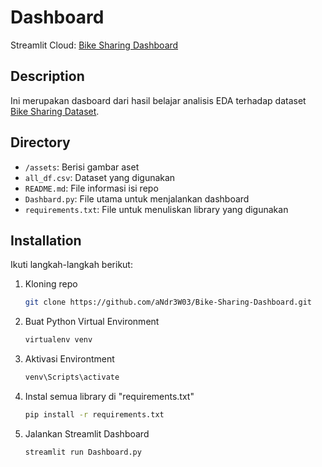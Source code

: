 # Dashboard

Streamlit Cloud: <a href='https://bike-sharing.streamlit.app' target='_blank' title='Bike Sharing Dashboard | Streamlit'>Bike Sharing Dashboard</a>

## Description

Ini merupakan dasboard dari hasil belajar analisis EDA terhadap dataset <a href='https://drive.google.com/file/d/1RaBmV6Q6FYWU4HWZs80Suqd7KQC34diQ' target='_blank' title='Bike-sharing-dataset.zip'>Bike Sharing Dataset</a>. 

## Directory

- `/assets`: Berisi gambar aset
- `all_df.csv`: Dataset yang digunakan
- `README.md`: File informasi isi repo
- `Dashbard.py`: File utama untuk menjalankan dashboard
- `requirements.txt`: File untuk menuliskan library yang digunakan

## Installation

Ikuti langkah-langkah berikut:

1. Kloning repo
   ```bash
   git clone https://github.com/aNdr3W03/Bike-Sharing-Dashboard.git
   ```

2. Buat Python Virtual Environment
   ```bash
   virtualenv venv
   ```

2. Aktivasi Environtment
   ```bash
   venv\Scripts\activate
   ```

4. Instal semua library di "requirements.txt"
   ```bash
   pip install -r requirements.txt
   ```

5. Jalankan Streamlit Dashboard
   ```bash
   streamlit run Dashboard.py
   ```
